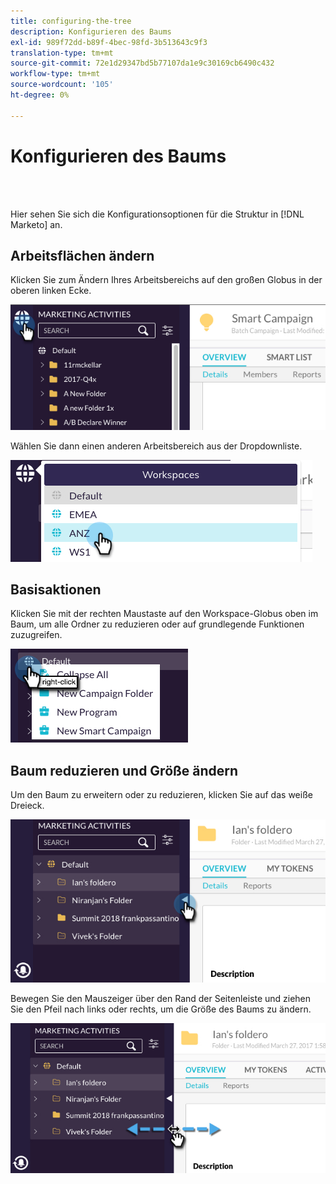 ```yaml
---
title: configuring-the-tree
description: Konfigurieren des Baums
exl-id: 989f72dd-b89f-4bec-98fd-3b513643c9f3
translation-type: tm+mt
source-git-commit: 72e1d29347bd5b77107da1e9c30169cb6490c432
workflow-type: tm+mt
source-wordcount: '105'
ht-degree: 0%

---
```


# Konfigurieren des Baums

<br> 

Hier sehen Sie sich die Konfigurationsoptionen für die Struktur in [!DNL Marketo] an.

## Arbeitsflächen ändern

Klicken Sie zum Ändern Ihres Arbeitsbereichs auf den großen Globus in der oberen linken Ecke.

![Bild eins](/help/sky/assets/tree/configuring-the-tree/configuring-the-tree-1.png)

Wählen Sie dann einen anderen Arbeitsbereich aus der Dropdownliste.

![Bild zwei](/help/sky/assets/tree/configuring-the-tree/configuring-the-tree-2.png)

## Basisaktionen

Klicken Sie mit der rechten Maustaste auf den Workspace-Globus oben im Baum, um alle Ordner zu reduzieren oder auf grundlegende Funktionen zuzugreifen.

![Bild drei](/help/sky/assets/tree/configuring-the-tree/configuring-the-tree-3.png)

## Baum reduzieren und Größe ändern

Um den Baum zu erweitern oder zu reduzieren, klicken Sie auf das weiße Dreieck.

![Bild vier](/help/sky/assets/tree/configuring-the-tree/configuring-the-tree-4.png)

Bewegen Sie den Mauszeiger über den Rand der Seitenleiste und ziehen Sie den Pfeil nach links oder rechts, um die Größe des Baums zu ändern.

![Bild fünf](/help/sky/assets/tree/configuring-the-tree/configuring-the-tree-5.png)
